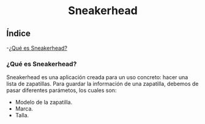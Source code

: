 <h1 align="center"> Sneakerhead </h1>
<h2>Índice</h2>

-[¿Qué es Sneakerhead?](#¿Qué-es-Sneakerhead?)


<h3 id=#¿Qué-es-Sneakerhead?>¿Qué es Sneakerhead?</h3>
Sneakerhead es una aplicación creada para un uso concreto: hacer una lista de zapatillas. Para guardar la información de una zapatilla, debemos de pasar diferentes parámetos, los cuales son:
  
  - Modelo de la zapatilla.
  - Marca.
  - Talla.


